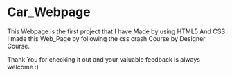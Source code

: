 # Car_Webpage
This Webpage is the first project that I have Made by using HTML5 And CSS
I made this Web_Page by following the css crash Course by Designer Course.




Thank You for checking it out and your valuable feedback is always welcome :)
